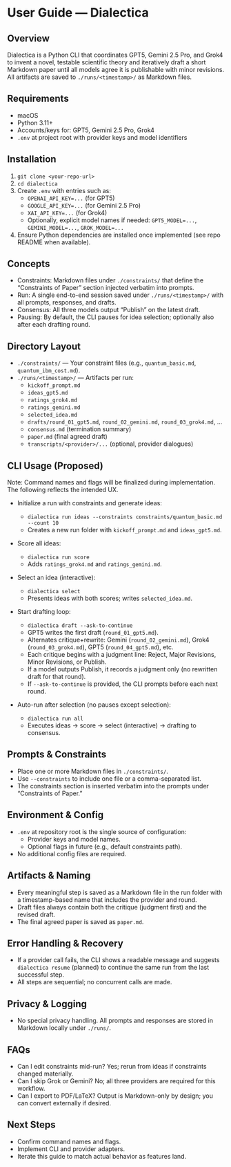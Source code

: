 # User Guide — Dialectica

## Overview
Dialectica is a Python CLI that coordinates GPT5, Gemini 2.5 Pro, and Grok4 to invent a novel, testable scientific theory and iteratively draft a short Markdown paper until all models agree it is publishable with minor revisions. All artifacts are saved to `./runs/<timestamp>/` as Markdown files.

## Requirements
- macOS
- Python 3.11+
- Accounts/keys for: GPT5, Gemini 2.5 Pro, Grok4
- `.env` at project root with provider keys and model identifiers

## Installation
1) `git clone <your-repo-url>`
2) `cd dialectica`
3) Create `.env` with entries such as:
   - `OPENAI_API_KEY=...` (for GPT5)
   - `GOOGLE_API_KEY=...` (for Gemini 2.5 Pro)
   - `XAI_API_KEY=...` (for Grok4)
   - Optionally, explicit model names if needed: `GPT5_MODEL=...`, `GEMINI_MODEL=...`, `GROK_MODEL=...`
4) Ensure Python dependencies are installed once implemented (see repo README when available).

## Concepts
- Constraints: Markdown files under `./constraints/` that define the “Constraints of Paper” section injected verbatim into prompts.
- Run: A single end-to-end session saved under `./runs/<timestamp>/` with all prompts, responses, and drafts.
- Consensus: All three models output “Publish” on the latest draft.
- Pausing: By default, the CLI pauses for idea selection; optionally also after each drafting round.

## Directory Layout
- `./constraints/` — Your constraint files (e.g., `quantum_basic.md`, `quantum_ibm_cost.md`).
- `./runs/<timestamp>/` — Artifacts per run:
  - `kickoff_prompt.md`
  - `ideas_gpt5.md`
  - `ratings_grok4.md`
  - `ratings_gemini.md`
  - `selected_idea.md`
  - `drafts/round_01_gpt5.md`, `round_02_gemini.md`, `round_03_grok4.md`, ...
  - `consensus.md` (termination summary)
  - `paper.md` (final agreed draft)
  - `transcripts/<provider>/...` (optional, provider dialogues)

## CLI Usage (Proposed)

Note: Command names and flags will be finalized during implementation. The following reflects the intended UX.

- Initialize a run with constraints and generate ideas:
  - `dialectica run ideas --constraints constraints/quantum_basic.md --count 10`
  - Creates a new run folder with `kickoff_prompt.md` and `ideas_gpt5.md`.

- Score all ideas:
  - `dialectica run score`
  - Adds `ratings_grok4.md` and `ratings_gemini.md`.

- Select an idea (interactive):
  - `dialectica select`
  - Presents ideas with both scores; writes `selected_idea.md`.

- Start drafting loop:
  - `dialectica draft --ask-to-continue`
  - GPT5 writes the first draft (`round_01_gpt5.md`).
  - Alternates critique+rewrite: Gemini (`round_02_gemini.md`), Grok4 (`round_03_grok4.md`), GPT5 (`round_04_gpt5.md`), etc.
  - Each critique begins with a judgment line: Reject, Major Revisions, Minor Revisions, or Publish.
  - If a model outputs Publish, it records a judgment only (no rewritten draft for that round).
  - If `--ask-to-continue` is provided, the CLI prompts before each next round.

- Auto-run after selection (no pauses except selection):
  - `dialectica run all`
  - Executes ideas → score → select (interactive) → drafting to consensus.

## Prompts & Constraints
- Place one or more Markdown files in `./constraints/`.
- Use `--constraints` to include one file or a comma-separated list.
- The constraints section is inserted verbatim into the prompts under “Constraints of Paper.”

## Environment & Config
- `.env` at repository root is the single source of configuration:
  - Provider keys and model names.
  - Optional flags in future (e.g., default constraints path).
- No additional config files are required.

## Artifacts & Naming
- Every meaningful step is saved as a Markdown file in the run folder with a timestamp-based name that includes the provider and round.
- Draft files always contain both the critique (judgment first) and the revised draft.
- The final agreed paper is saved as `paper.md`.

## Error Handling & Recovery
- If a provider call fails, the CLI shows a readable message and suggests `dialectica resume` (planned) to continue the same run from the last successful step.
- All steps are sequential; no concurrent calls are made.

## Privacy & Logging
- No special privacy handling. All prompts and responses are stored in Markdown locally under `./runs/`.

## FAQs
- Can I edit constraints mid-run? Yes; rerun from ideas if constraints changed materially.
- Can I skip Grok or Gemini? No; all three providers are required for this workflow.
- Can I export to PDF/LaTeX? Output is Markdown-only by design; you can convert externally if desired.

## Next Steps
- Confirm command names and flags.
- Implement CLI and provider adapters.
- Iterate this guide to match actual behavior as features land.
